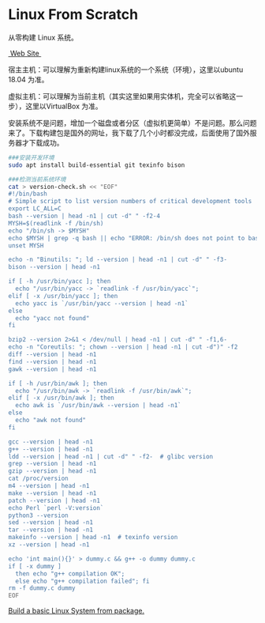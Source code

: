# Linux From Scratch

从零构建 Linux 系统。

[ Web Site ][1]

宿主主机：可以理解为重新构建linux系统的一个系统（环境），这里以ubuntu 18.04 为准。

虚拟主机：可以理解为当前主机（其实这里如果用实体机，完全可以省略这一步），这里以VirtualBox 为准。

安装系统不是问题，增加一个磁盘或者分区（虚拟机更简单）不是问题。那么问题来了。下载构建包是国外的网址，我下载了几个小时都没完成，后面使用了国外服务器才下载成功。

```bash
###安装开发环境
sudo apt install build-essential git texinfo bison
```

```bash
###检测当前系统环境
cat > version-check.sh << "EOF"
#!/bin/bash
# Simple script to list version numbers of critical development tools
export LC_ALL=C
bash --version | head -n1 | cut -d" " -f2-4
MYSH=$(readlink -f /bin/sh)
echo "/bin/sh -> $MYSH"
echo $MYSH | grep -q bash || echo "ERROR: /bin/sh does not point to bash"
unset MYSH

echo -n "Binutils: "; ld --version | head -n1 | cut -d" " -f3-
bison --version | head -n1

if [ -h /usr/bin/yacc ]; then
  echo "/usr/bin/yacc -> `readlink -f /usr/bin/yacc`";
elif [ -x /usr/bin/yacc ]; then
  echo yacc is `/usr/bin/yacc --version | head -n1`
else
  echo "yacc not found" 
fi

bzip2 --version 2>&1 < /dev/null | head -n1 | cut -d" " -f1,6-
echo -n "Coreutils: "; chown --version | head -n1 | cut -d")" -f2
diff --version | head -n1
find --version | head -n1
gawk --version | head -n1

if [ -h /usr/bin/awk ]; then
  echo "/usr/bin/awk -> `readlink -f /usr/bin/awk`";
elif [ -x /usr/bin/awk ]; then
  echo awk is `/usr/bin/awk --version | head -n1`
else 
  echo "awk not found" 
fi

gcc --version | head -n1
g++ --version | head -n1
ldd --version | head -n1 | cut -d" " -f2-  # glibc version
grep --version | head -n1
gzip --version | head -n1
cat /proc/version
m4 --version | head -n1
make --version | head -n1
patch --version | head -n1
echo Perl `perl -V:version`
python3 --version
sed --version | head -n1
tar --version | head -n1
makeinfo --version | head -n1  # texinfo version
xz --version | head -n1

echo 'int main(){}' > dummy.c && g++ -o dummy dummy.c
if [ -x dummy ]
  then echo "g++ compilation OK";
  else echo "g++ compilation failed"; fi
rm -f dummy.c dummy
EOF
```

[Build a basic Linux System from package.][2]

[1]:	http://www.linuxfromscratch.org/ "Linux From Scratch Web Site."
[2]:	http://www.linuxfromscratch.org/lfs/view/stable/wget-list "软件包"